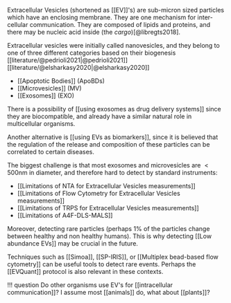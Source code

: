 Extracellular Vesicles (shortened as [[EV]]'s) are sub-micron sized particles which have an enclosing membrane. They are one mechanism for inter-cellular communication. They are composed of lipids and proteins, and there may be nucleic acid inside (the *cargo*)[@libregts2018]. 

Extracellular vesicles were initially called nanovesicles, and they belong to one of three different categories based on their biogenesis [[literature/@pedrioli2021|@pedrioli2021]] [[literature/@elsharkasy2020|@elsharkasy2020]]

- [[Apoptotic Bodies]] (ApoBDs)
- [[Microvesicles]] (MV)
- [[Exosomes]] (EXO)

There is a possibility of [[using exosomes as drug delivery systems]] since they are biocompatible, and already have a similar natural role in multicellular organisms. 

Another alternative is [[using EVs as biomarkers]], since it is believed that the regulation of the release and composition of these particles can be correlated to certain diseases. 

The biggest challenge is that most exosomes and microvesicles are $<500\textrm{nm}$ in diameter, and therefore hard to detect by standard instruments:

- [[Limitations of NTA for Extracellular Vesicles measurements]]
- [[Limitations of Flow Cytometry for Extracellular Vesicles measurements]]
- [[Limitations of TRPS for Extracellular Vesicles measurements]]
- [[Limitations of A4F-DLS-MALS]]

Moreover, detecting rare particles (perhaps 1% of the particles change between healthy and non healthy humans). This is why detecting [[Low abundance EVs]] may be crucial in the future. 

Techniques such as [[Simoa]], [[SP-IRIS]], or [[Multiplex bead-based flow cytometry]] can be useful tools to detect rare events. Perhaps the [[EVQuant]] protocol is also relevant in these contexts. 

!!! question
	Do other organisms use EV's for [[intracellular communication]]? I assume most [[animals]] do, what about [[plants]]? 


